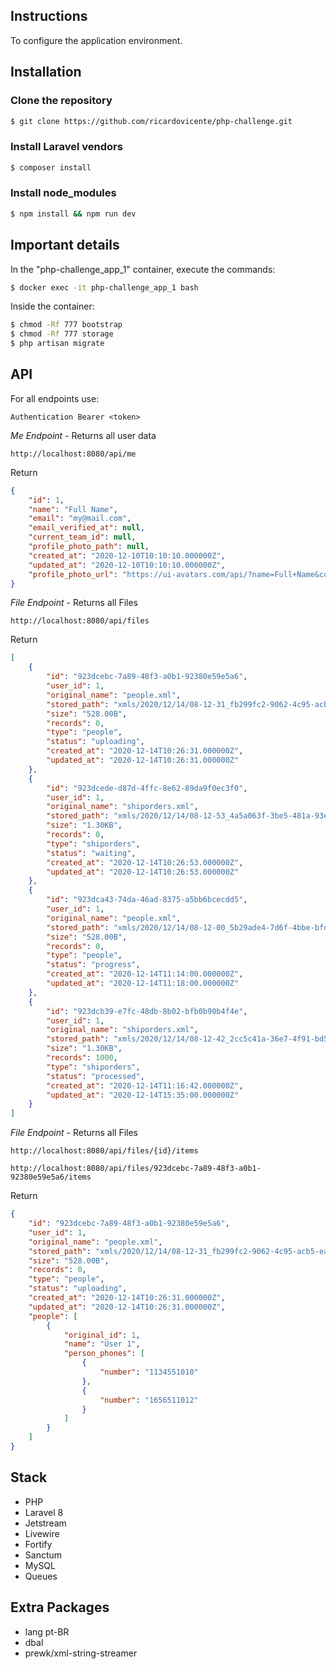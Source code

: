 Instructions
------------
To configure the application environment.

Installation
------------

### Clone the repository

````bash
$ git clone https://github.com/ricardovicente/php-challenge.git
````

### Install Laravel vendors

````bash
$ composer install
````

### Install node_modules

````bash
$ npm install && npm run dev
````

Important details
-----

In the "php-challenge_app_1" container, execute the commands:

````bash
$ docker exec -it php-challenge_app_1 bash
````
Inside the container:

````bash
$ chmod -Rf 777 bootstrap
$ chmod -Rf 777 storage
$ php artisan migrate
````

API
------------

For all endpoints use:

````
Authentication Bearer <token>
````

*Me Endpoint* - Returns all user data

````
http://localhost:8080/api/me
````
Return
````json
{
    "id": 1,
    "name": "Full Name",
    "email": "my@mail.com",
    "email_verified_at": null,
    "current_team_id": null,
    "profile_photo_path": null,
    "created_at": "2020-12-10T10:10:10.000000Z",
    "updated_at": "2020-12-10T10:10:10.000000Z",
    "profile_photo_url": "https://ui-avatars.com/api/?name=Full+Name&color=7F9CF5&background=EBF4FF"
}
````

*File Endpoint* - Returns all Files

````
http://localhost:8080/api/files
````
Return
````json
[
    {
        "id": "923dcebc-7a89-48f3-a0b1-92380e59e5a6",
        "user_id": 1,
        "original_name": "people.xml",
        "stored_path": "xmls/2020/12/14/08-12-31_fb299fc2-9062-4c95-acb5-ea4430bf8367.xml",
        "size": "528.00B",
        "records": 0,
        "type": "people",
        "status": "uploading",
        "created_at": "2020-12-14T10:26:31.000000Z",
        "updated_at": "2020-12-14T10:26:31.000000Z"
    },
    {
        "id": "923dcede-d87d-4ffc-8e62-89da9f0ec3f0",
        "user_id": 1,
        "original_name": "shiporders.xml",
        "stored_path": "xmls/2020/12/14/08-12-53_4a5a063f-3be5-481a-93e5-1fc4bc7342c2.xml",
        "size": "1.30KB",
        "records": 0,
        "type": "shiporders",
        "status": "waiting",
        "created_at": "2020-12-14T10:26:53.000000Z",
        "updated_at": "2020-12-14T10:26:53.000000Z"
    },
    {
        "id": "923dca43-74da-46ad-8375-a5bb6bcecdd5",
        "user_id": 1,
        "original_name": "people.xml",
        "stored_path": "xmls/2020/12/14/08-12-00_5b29ade4-7d6f-4bbe-bfdb-0d5a1c1b7176.xml",
        "size": "528.00B",
        "records": 0,
        "type": "people",
        "status": "progress",
        "created_at": "2020-12-14T11:14:00.000000Z",
        "updated_at": "2020-12-14T11:18:00.000000Z"
    },
    {
        "id": "923dcb39-e7fc-48db-8b02-bfb0b90b4f4e",
        "user_id": 1,
        "original_name": "shiporders.xml",
        "stored_path": "xmls/2020/12/14/08-12-42_2cc5c41a-36e7-4f91-bd53-38078b443c4f.xml",
        "size": "1.30KB",
        "records": 1000,
        "type": "shiporders",
        "status": "processed",
        "created_at": "2020-12-14T11:16:42.000000Z",
        "updated_at": "2020-12-14T15:35:00.000000Z"
    }
]
````

*File Endpoint* - Returns all Files

````
http://localhost:8080/api/files/{id}/items
````

````
http://localhost:8080/api/files/923dcebc-7a89-48f3-a0b1-92380e59e5a6/items
````

Return
````json
{
    "id": "923dcebc-7a89-48f3-a0b1-92380e59e5a6",
    "user_id": 1,
    "original_name": "people.xml",
    "stored_path": "xmls/2020/12/14/08-12-31_fb299fc2-9062-4c95-acb5-ea4430bf8367.xml",
    "size": "528.00B",
    "records": 0,
    "type": "people",
    "status": "uploading",
    "created_at": "2020-12-14T10:26:31.000000Z",
    "updated_at": "2020-12-14T10:26:31.000000Z",
    "people": [
        {
            "original_id": 1,
            "name": "User 1",
            "person_phones": [
                {
                    "number": "1134551010"
                },
                {
                    "number": "1656511012"
                }
            ]
        }
    ]
}
````


Stack
------------

- PHP
- Laravel 8
- Jetstream
- Livewire
- Fortify
- Sanctum
- MySQL
- Queues

Extra Packages
------------

- lang pt-BR
- dbal
- prewk/xml-string-streamer

